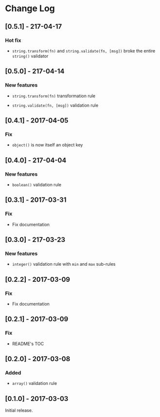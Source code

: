 # Change Log

## [0.5.1] - 217-04-17

### Hot fix

* `string.transform(fn)` and `string.validate(fn, [msg])` broke the entire `string()` validator

## [0.5.0] - 217-04-14

### New features

* `string.transform(fn)` transformation rule

* `string.validate(fn, [msg])` validation rule

## [0.4.1] - 2017-04-05

### Fix

* `object()` is now itself an object key

## [0.4.0] - 217-04-04

### New features

* `boolean()` validation rule

## [0.3.1] - 2017-03-31

### Fix

* Fix documentation

## [0.3.0] - 217-03-23

### New features

* `integer()` validation rule with `min` and `max` sub-rules

## [0.2.2] - 2017-03-09

### Fix

* Fix documentation

## [0.2.1] - 2017-03-09

### Fix

* README's TOC

## [0.2.0] - 2017-03-08

### Added

* `array()` validation rule

## [0.1.0] - 2017-03-03

Initial release.
